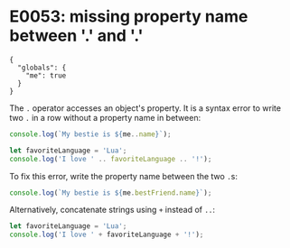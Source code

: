# E0053: missing property name between '.' and '.'

```config-for-examples
{
  "globals": {
    "me": true
  }
}
```

The `.` operator accesses an object's property. It is a syntax error to write
two `.` in a row without a property name in between:

```javascript
console.log(`My bestie is ${me..name}`);

let favoriteLanguage = 'Lua';
console.log('I love ' .. favoriteLanguage .. '!');
```

To fix this error, write the property name between the two `.`s:

```javascript
console.log(`My bestie is ${me.bestFriend.name}`);
```

Alternatively, concatenate strings using `+` instead of `..`:

```javascript
let favoriteLanguage = 'Lua';
console.log('I love ' + favoriteLanguage + '!');
```
